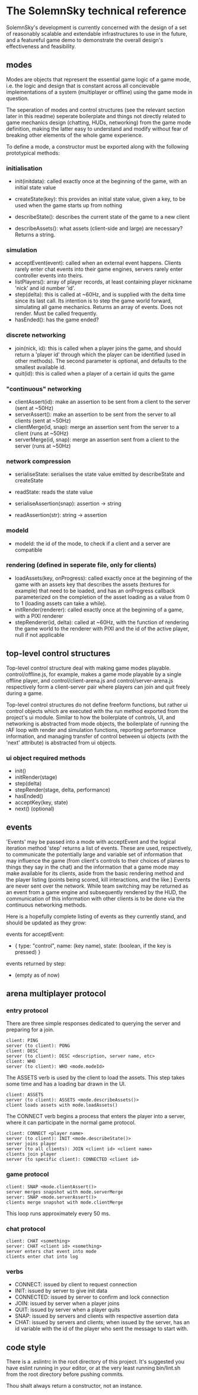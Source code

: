 # The SolemnSky technical reference 

SolemnSky's development is currently concerned with the design of a set of reasonably scalable and extendable infrastructures to use in the future, and a featureful game demo to demonstrate the overall design's effectiveness and feasibility. 

## modes

Modes are objects that represent the essential game logic of a game mode, i.e. the logic and design that is constant across all concievable implementations of a system (multiplayer or offline) using the game mode in question.

The seperation of modes and control structures (see the relevant section later in this readme) seperate boilerplate and things not directly related to game mechanics design (chatting, HUDs, networking) from the game mode definition, making the latter easy to understand and modify without fear of breaking other elements of the whole game experience.

To define a mode, a constructor must be exported along with the following prototypical methods:

### initialisation

- init(initdata): called exactly once at the beginning of the game, with an initial state value

- createState(key): this provides an initial state value, given a key, to be used when the game starts up from nothing
- describeState(): describes the current state of the game to a new client

- describeAssets(): what assets (client-side and large) are necessary? Returns a string.

### simulation

- acceptEvent(event): called when an external event happens. Clients rarely enter chat events into their game engines, servers rarely enter controller events into theirs.
- listPlayers(): array of player records, at least containing player nickname 'nick' and id number 'id'.
- step(delta): this is called at ~60Hz, and is supplied with the delta time since its last call. Its intention is to step the game world forward, simulating all game mechanics. Returns an array of events. Does not render. Must be called frequently.
- hasEnded(): has the game ended?

### discrete networking

- join(nick, id): this is called when a player joins the game, and should return a 'player id' through which the player can be identified (used in other methods). The second parameter is optional, and defaults to the smallest available id.
- quit(id): this is called when a player of a certain id quits the game

### "continuous" networking

- clientAssert(id): make an assertion to be sent from a client to the server (sent at ~50Hz)
- serverAssert(): make an assertion to be sent from the server to all clients (sent at ~50Hz)
- clientMerge(id, snap): merge an assertion sent from the server to a client (runs at ~50Hz)
- serverMerge(id, snap): merge an assertion sent from a client to the server (runs at ~50Hz)

### network compression

- serialiseState: serialises the state value emitted by describeState and createState
- readState: reads the state value

- serialiseAssertion(snap): assertion -> string
- readAssertion(str): string -> assertion

### modeId
- modeId: the id of the mode, to check if a client and a server are compatible

### rendering (defined in seperate file, only for clients)

- loadAssets(key, onProgress): called exactly once at the beginning of the game with an assets key that describes the assets (textures for example) that need to be loaded, and has an onProgress callback parameterized on the completion of the asset loading as a value from 0 to 1 (loading assets can take a while).
- initRender(renderer): called exactly once at the beginning of a game, with a PIXI renderer
- stepRenderer(id, delta): called at ~60Hz, with the function of rendering the game world to the renderer with PIXI and the id of the active player, null if not applicable

## top-level control structures

Top-level control structure deal with making game modes playable. control/offline.js, for example, makes a game mode playable by a single offline player, and control/client-arena.js and control/server-arena.js respectively form a client-server pair where players can join and quit freely during a game. 

Top-level control structures do not define freeform functions, but rather ui control objects which are executed with the run method exported from the project's ui module. Similar to how the boilerplate of controls, UI, and networking is abstracted from mode objects, the boilerplate of running the rAF loop with render and simulation functions, reporting performance information, and managing transfer of control between ui objects (with the 'next' attribute) is abstracted from ui objects. 

### ui object required methods 

- init()
- initRender(stage)
- step(delta)
- stepRender(stage, delta, performance)
- hasEnded()
- acceptKey(key, state)
- next() (optional)

## events

'Events' may be passed into a mode with acceptEvent and the logical iteration method 'step' returns a list of events. These are used, respectively, to communicate the potentially large and variable set of information that may influence the game (from client's controls to their choices of planes to things they say in the chat) and the information that a game mode may make available for its clients, aside from the basic rendering method and the player listing (points being scored, kill interactions, and the like.) Events are never sent over the network. While team switching may be returned as an event from a game engine and subsequently rendered by the HUD, the communication of this information with other clients is to be done via the continuous networking methods.

Here is a hopefully complete listing of events as they currently stand, and should be updated as they grow:

events for acceptEvent:

- { type: "control", name: (key name), state: (boolean, if the key is pressed) }

events returned by step:

- (empty as of now)

## arena multiplayer protocol

### entry protocol

There are three simple responses dedicated to querying the server and preparing for a join.

	client: PING
	server (to client): PONG
	client: DESC
	server (to client): DESC <description, server name, etc>
	client: WHO
	server (to client): WHO <mode.modeId>

The ASSETS verb is used by the client to load the assets. This step takes some time and has a loading bar drawn in the UI.

	client: ASSETS
	server (to client): ASSETS <mode.describeAssets()>
	client loads assets with mode.loadAssets()

The CONNECT verb begins a process that enters the player into a server, where it can participate in the normal game protocol.

	client: CONNECT <player name>
	server (to client): INIT <mode.describeState()>
	server joins player
	server (to all clients): JOIN <client id> <client name>
	clients join player
	server (to specific client): CONNECTED <client id>

### game protocol

	client: SNAP <mode.clientAssert()>
	server merges snapshot with mode.serverMerge
	server: SNAP <mode.serverAssert()>
	clients merge snapshot with mode.clientMerge

This loop runs approximately every 50 ms.

### chat protocol

	client: CHAT <something>
	server: CHAT <client id> <something>
	server enters chat event into mode
	clients enter chat into log

### verbs

- CONNECT: issued by client to request connection
- INIT: issued by server to give init data
- CONNECTED: issued by server to confirm and lock connection
- JOIN: issued by server when a player joins
- QUIT: issued by server when a player quits
- SNAP: issued by servers and clients with respective assertion data
- CHAT: issued by servers and clients; when issued by the server, has an id variable with the id of the player who sent the message to start with.

## code style

There is a .eslintrc in the root directory of this project. It's suggested you have eslint running in your editor, or at the very least running bin/lint.sh from the root directory before pushing commits. 

Thou shalt always return a constructor, not an instance.
